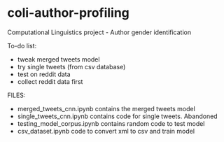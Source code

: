 # coli-author-profiling
Computational Linguistics project - Author gender identification

To-do list:

- tweak merged tweets model
- try single tweets (from csv database)
- test on reddit data
- collect reddit data first

FILES:

- merged_tweets_cnn.ipynb contains the merged tweets model
- single_tweets_cnn.ipynb contains code for single tweets. Abandoned
- testing_model_corpus.ipynb contains random code to test model
- csv_dataset.ipynb code to convert xml to csv and train model
